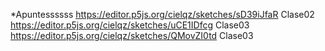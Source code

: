 *Apuntessssss
https://editor.p5js.org/cielqz/sketches/sD39iJfaR Clase02
https://editor.p5js.org/cielqz/sketches/uCE1IDfcg Clase03
https://editor.p5js.org/cielqz/sketches/QMovZI0td Clase03
